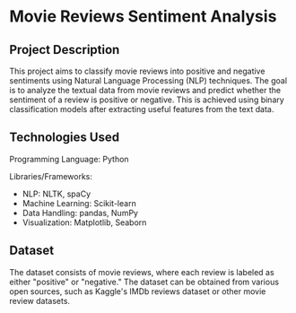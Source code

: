 # Movie Reviews Sentiment Analysis
## Project Description
This project aims to classify movie reviews into positive and negative sentiments using Natural Language Processing (NLP) techniques. The goal is to analyze the textual data from movie reviews and predict whether the sentiment of a review is positive or negative. This is achieved using binary classification models after extracting useful features from the text data.

## Technologies Used
Programming Language: Python  

Libraries/Frameworks:
* NLP: NLTK, spaCy
* Machine Learning: Scikit-learn
* Data Handling: pandas, NumPy
* Visualization: Matplotlib, Seaborn

## Dataset
The dataset consists of movie reviews, where each review is labeled as either "positive" or "negative." The dataset can be obtained from various open sources, such as Kaggle's IMDb reviews dataset or other movie review datasets.
